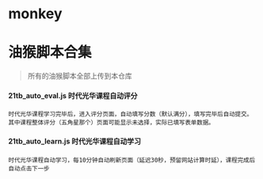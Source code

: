 # monkey
# 油猴脚本合集
> 所有的油猴脚本全部上传到本仓库

#### 21tb_auto_eval.js  时代光华课程自动评分 
```
时代光华课程学习完毕后，进入评分页面，自动填写分数（默认满分），填写完毕后自动提交。
其中课程整体评分（五角星那个）页面可能显示未选择，实际已填写表单数据。
```


#### 21tb_auto_learn.js 时代光华课程自动学习
```
时代光华课程自动学习，每10分钟自动刷新页面（延迟30秒，预留网站计算时延），课程完成后自动点击下一步
```
